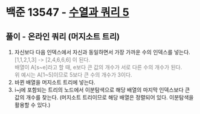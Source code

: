 # 백준 13547 - [수열과 쿼리 5](https://www.acmicpc.net/problem/13547)

## 풀이 - 온라인 쿼리 (머지소트 트리)
1. 자신보다 다음 인덱스에서 자신과 동일하면서 가장 가까운 수의 인덱스를 넣는다.<br/>
   <span style="color:grey"> 
    [1,1,2,1,3] -> [2,4,6,6,6] 이 된다.<br/>
    배열이 A[s~e]라고 할 때, e보다 큰 값의 개수가 서로 다른 수의 개수가 된다.<br/>
    위 예시는 A[1~5]이므로 5보다 큰 수의 개수가 3이다.
   </span>
2. 바뀐 배열을 머지소트 트리에 넣는다.
3. i~j에 포함되는 트리의 노드에서 이분탐색으로 해당 배열의 마지막 인덱스보다 큰 값의 개수를 찾는다. (머지소트 트리이므로 해당 배열은 정렬되어 있다. 이분탐색을 활용할 수 있다.)
